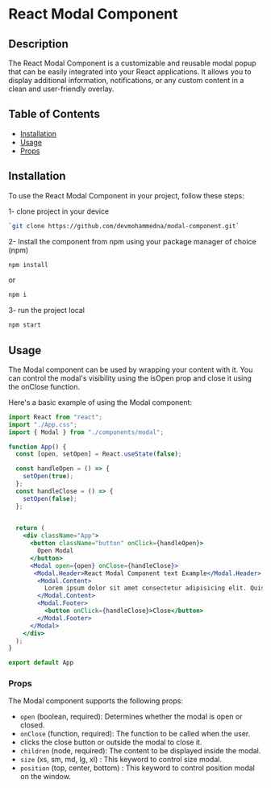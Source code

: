 # React Modal Component

## Description

The React Modal Component is a customizable and reusable modal popup that can be easily integrated into your React applications. It allows you to display additional information, notifications, or any custom content in a clean and user-friendly overlay.

## Table of Contents

* [Installation](#installation)
* [Usage](#usage)
* [Props](#props)

## Installation

To use the React Modal Component in your project, follow these steps:

1- clone project in your device

```bash 
`git clone https://github.com/devmohammedna/modal-component.git`
```

2- Install the component from npm using your package manager of choice (npm)

```bash
npm install
```

or

```bash
npm i
```

3- run the project local

```bash
npm start
```

## Usage

The Modal component can be used by wrapping your content with it. You can control the modal's visibility using the isOpen prop and close it using the onClose function.

Here's a basic example of using the Modal component:

```jsx
import React from "react";
import "./App.css";
import { Modal } from "./components/modal";

function App() {
  const [open, setOpen] = React.useState(false);

  const handleOpen = () => {
    setOpen(true);
  };
  const handleClose = () => {
    setOpen(false);
  };

  
  return (
    <div className="App">
      <button className="button" onClick={handleOpen}>
        Open Modal
      </button>
      <Modal open={open} onClose={handleClose}>
       <Modal.Header>React Modal Component text Example</Modal.Header>
        <Modal.Content>
          Lorem ipsum dolor sit amet consectetur adipisicing elit. Quisquam
        </Modal.Content>
        <Modal.Footer>
          <button onClick={handleClose}>Close</button>
        </Modal.Footer>
      </Modal>
    </div>
  );
}

export default App 
```

### Props

The Modal component supports the following props:

* `open` (boolean, required): Determines whether the modal is open or closed.
* `onClose` (function, required): The function to be called when the user.
* clicks the close button or outside the modal to close it.
* `children` (node, required): The content to be displayed inside the modal.
* `size` (xs, sm, md, lg, xl) : This keyword to control size modal.
* `position` (top, center, bottom) : This keyword to control position modal on the window.
